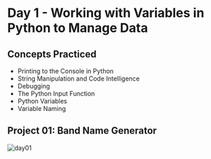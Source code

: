 # Day 1 - Working with Variables in Python to Manage Data

## Concepts Practiced

- Printing to the Console in Python
- String Manipulation and Code Intelligence
- Debugging
- The Python Input Function
- Python Variables
- Variable Naming

## Project 01: Band Name Generator

![day01](https://user-images.githubusercontent.com/98851253/154177081-2c53df2d-777b-4deb-8e38-5742ecd7282f.gif)
